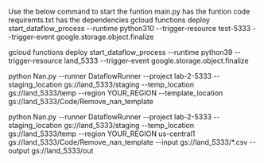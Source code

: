 
Use the below command to start the funtion
main.py has the funtion code
requiremts.txt has the dependencies 
gcloud functions deploy start_dataflow_process  --runtime python310  --trigger-resource test-5333     --trigger-event google.storage.object.finalize


gcloud functions deploy start_dataflow_process     --runtime python39     --trigger-resource land_5333 --trigger-event google.storage.object.finalize


<!-- create  a dat flopw template  -->

python Nan.py --runner DataflowRunner --project lab-2-5333 --staging_location gs://land_5333/staging --temp_location gs://land_5333/temp --region YOUR_REGION --template_location gs://land_5333/Code/Remove_nan_template

python Nan.py --runner DataflowRunner --project lab-2-5333 --staging_location gs://land_5333/staging --temp_location gs://land_5333/temp --region YOUR_REGION us-central1 gs://land_5333/Code/Remove_nan_template --input gs://land_5333/*.csv --output gs://land_5333/out
